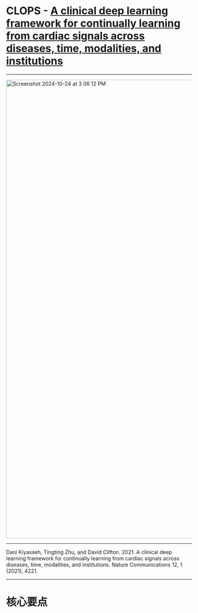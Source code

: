 # CLOPS - [A clinical deep learning framework for continually learning from cardiac signals across diseases, time, modalities, and institutions](https://www.nature.com/articles/s41467-021-24483-0)

----

<img width="1242" alt="Screenshot 2024-10-24 at 3 06 12 PM" src="https://github.com/user-attachments/assets/dd84dea6-c5f8-4f49-a3c6-3f2c79728400">

----

Dani Kiyasseh, Tingting Zhu, and David Clifton. 2021. A clinical deep learning framework for continually learning from cardiac signals across diseases, time, modalities, and institutions. Nature Communications 12, 1 (2021), 4221.

---

# 核心要点

